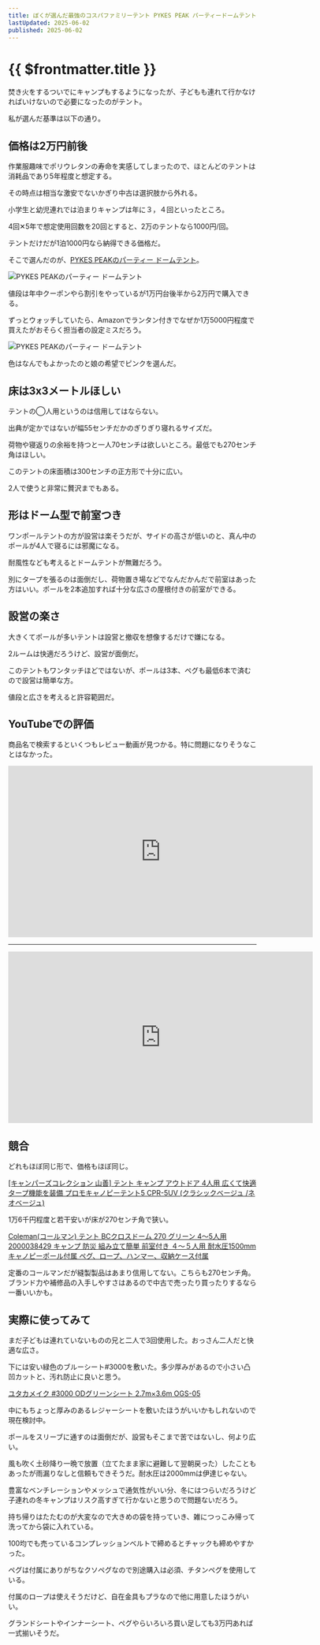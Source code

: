 ```yaml
---
title: ぼくが選んだ最強のコスパファミリーテント PYKES PEAK パーティードームテント
lastUpdated: 2025-06-02
published: 2025-06-02
---
```

# {{ $frontmatter.title }}

焚き火をするついでにキャンプもするようになったが、子どもも連れて行かなければいけないので必要になったのがテント。

私が選んだ基準は以下の通り。

## 価格は2万円前後

作業服趣味でポリウレタンの寿命を実感してしまったので、ほとんどのテントは消耗品であり5年程度と想定する。

その時点は相当な激安でないかぎり中古は選択肢から外れる。

小学生と幼児連れでは泊まりキャンプは年に３，４回といったところ。

4回✕5年で想定使用回数を20回とすると、2万のテントなら1000円/回。

テントだけだが1泊1000円なら納得できる価格だ。

そこで選んだのが、[PYKES PEAKのパーティー ドームテント](https://amzn.to/4jrTm1e)。

![PYKES PEAKのパーティー ドームテント](/img/tent/tent-zentai.jpg)

値段は年中クーポンやら割引をやっているが1万円台後半から2万円で購入できる。

ずっとウォッチしていたら、Amazonでランタン付きでなぜか1万5000円程度で買えたがおそらく担当者の設定ミスだろう。

![PYKES PEAKのパーティー ドームテント](/img/tent/tent-nedan.png)

色はなんでもよかったのと娘の希望でピンクを選んだ。

## 床は3x3メートルほしい

テントの◯人用というのは信用してはならない。

出典が定かではないが幅55センチだかのぎりぎり寝れるサイズだ。

荷物や寝返りの余裕を持つと一人70センチは欲しいところ。最低でも270センチ角はほしい。

このテントの床面積は300センチの正方形で十分に広い。

2人で使うと非常に贅沢までもある。

## 形はドーム型で前室つき

ワンポールテントの方が設営は楽そうだが、サイドの高さが低いのと、真ん中のポールが4人で寝るには邪魔になる。

耐風性なども考えるとドームテントが無難だろう。

別にタープを張るのは面倒だし、荷物置き場などでなんだかんだで前室はあった方はいい。ポールを2本追加すれば十分な広さの屋根付きの前室ができる。

## 設営の楽さ

大きくてポールが多いテントは設営と撤収を想像するだけで嫌になる。

2ルームは快適だろうけど、設営が面倒だ。

このテントもワンタッチほどではないが、ポールは3本、ペグも最低6本で済むので設営は簡単な方。

値段と広さを考えると許容範囲だ。

## YouTubeでの評価

商品名で検索するといくつもレビュー動画が見つかる。特に問題になりそうなことはなかった。

<iframe width="618" height="348" src="https://www.youtube.com/embed/AaSe4Mpx1lE" title="【パイクスピーク】パーティードームテント徹底解剖" frameborder="0" allow="accelerometer; autoplay; clipboard-write; encrypted-media; gyroscope; picture-in-picture; web-share" referrerpolicy="strict-origin-when-cross-origin" allowfullscreen></iframe>

<hr>

<iframe width="618" height="348" src="https://www.youtube.com/embed/_tMc7hiJ79k" title="【PYKES PEAK】初心者キャンパーが激安テントを約半年間使って徹底レビュー【おすすめキャンプグッズ】" frameborder="0" allow="accelerometer; autoplay; clipboard-write; encrypted-media; gyroscope; picture-in-picture; web-share" referrerpolicy="strict-origin-when-cross-origin" allowfullscreen></iframe>

## 競合
どれもほぼ同じ形で、価格もほぼ同じ。


[\[キャンパーズコレクション 山善\] テント キャンプ アウトドア 4人用 広くて快適 タープ機能を装備 プロモキャノピーテント5 CPR-5UV (クラシックベージュ /ネオベージュ)](https://amzn.to/4kKs9rt)

1万6千円程度と若干安いが床が270センチ角で狭い。

[Coleman(コールマン) テント BCクロスドーム 270 グリーン 4〜5人用 2000038429 キャンプ 防災 組み立て簡単 前室付き ４～５人用 耐水圧1500mm キャノピーポール付属 ペグ、ロープ、ハンマー、収納ケース付属](https://amzn.to/3FAvACn)

定番のコールマンだが縫製製品はあまり信用してない。こちらも270センチ角。ブランド力や補修品の入手しやすさはあるので中古で売ったり買ったりするなら一番いいかも。

## 実際に使ってみて

まだ子どもは連れていないものの兄と二人で3回使用した。おっさん二人だと快適な広さ。

下には安い緑色のブルーシート#3000を敷いた。多少厚みがあるので小さい凸凹カットと、汚れ防止に良いと思う。

[ユタカメイク #3000 ODグリーンシート 2.7m×3.6m OGS-05](https://amzn.to/4jvsNs2)

中にもちょっと厚みのあるレジャーシートを敷いたほうがいいかもしれないので現在検討中。

ポールをスリーブに通すのは面倒だが、設営もそこまで苦ではないし、何より広い。

風も吹く土砂降り一晩で放置（立てたまま家に避難して翌朝戻った）したこともあったが雨漏りなしと信頼もできそうだ。耐水圧は2000mmは伊達じゃない。

豊富なベンチレーションやメッシュで通気性がいい分、冬にはつらいだろうけど子連れの冬キャンプはリスク高すぎて行かないと思うので問題ないだろう。

持ち帰りはたたむのが大変なので大きめの袋を持っていき、雑につっこみ帰って洗ってから袋に入れている。

100均でも売っているコンプレッションベルトで締めるとチャックも締めやすかった。

ペグは付属にありがちなクソペグなので別途購入は必須、チタンペグを使用している。

付属のロープは使えそうだけど、自在金具もプラなので他に用意したほうがいい。

グランドシートやインナーシート、ペグやらいろいろ買い足しても3万円あれば一式揃いそうだ。

